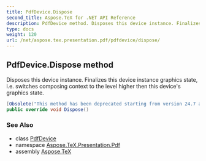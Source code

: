 ```yaml
---
title: PdfDevice.Dispose
second_title: Aspose.TeX for .NET API Reference
description: PdfDevice method. Disposes this device instance. Finalizes this device instance graphics state i.e. switches composing context to the level higher then this devices graphics state
type: docs
weight: 120
url: /net/aspose.tex.presentation.pdf/pdfdevice/dispose/
---
```

## PdfDevice.Dispose method

Disposes this device instance. Finalizes this device instance graphics state, i.e. switches composing context to the level higher then this device's graphics state.

```csharp
[Obsolete("This method has been deprecated starting from version 24.7 and will be hidden in version 24.10.")]
public override void Dispose()
```

### See Also

* class [PdfDevice](../)
* namespace [Aspose.TeX.Presentation.Pdf](../../pdfdevice/)
* assembly [Aspose.TeX](../../../)


